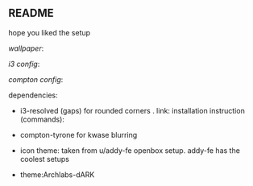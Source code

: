 ## README

hope you liked the setup

<i>wallpaper</i>:

<i>i3 config</i>:

<i>compton config</i>:

dependencies:

- i3-resolved (gaps) for rounded corners . link:   installation instruction (commands):

- compton-tyrone for kwase blurring

- icon theme: taken from  u/addy-fe  openbox setup. addy-fe has the coolest setups

- theme:Archlabs-dARK

  








